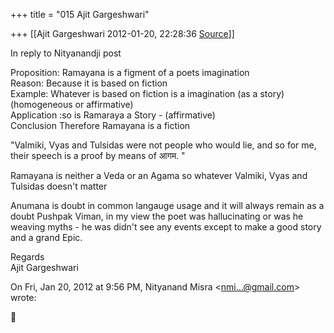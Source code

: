 +++
title = "015 Ajit Gargeshwari"

+++
[[Ajit Gargeshwari	2012-01-20, 22:28:36 [Source](https://groups.google.com/g/samskrita/c/KUNziKm9fDQ)]]



In reply to Nityanandji post  
  
Proposition: Ramayana is a figment of a poets imagination  
Reason: Because it is based on fiction  
Example: Whatever is based on fiction is a imagination (as a story) (homogeneous or affirmative)  
Application :so is Ramaraya a Story - (affirmative)  
Conclusion Therefore Ramayana is a fiction  
  

"Valmiki, Vyas and Tulsidas were not people who would lie, and so for me, their speech is a proof by means of आगम. "  

Ramayana is neither a Veda or an Agama so whatever Valmiki, Vyas and Tulsidas doesn't matter  
  
Anumana is doubt in common langauge usage and it will always remain as a doubt Pushpak Viman, in my view the poet was hallucinating or was he weaving myths - he was didn't see any events except to make a good story and a grand Epic.  
  
Regards  
Ajit Gargeshwari  
  
  
  
  

On Fri, Jan 20, 2012 at 9:56 PM, Nityanand Misra \<[nmi...@gmail.com]()\> wrote:  



